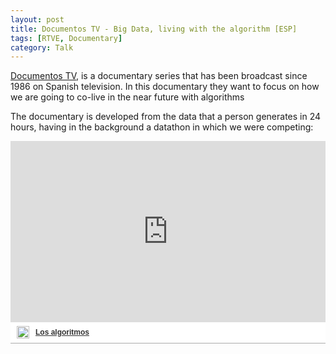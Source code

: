 ```yaml
---
layout: post
title: Documentos TV - Big Data, living with the algorithm [ESP]
tags: [RTVE, Documentary]
category: Talk
---
```


[Documentos TV](https://www.rtve.es/television/documentos-tv/programa/), is a documentary series that has been broadcast since 1986 on Spanish television. In this documentary they want to focus on how we are going to co-live in the near future with algorithms

The documentary is developed from the data that a person generates in 24 hours, having in the background a datathon in which we were competing:

<div style="width:100%;padding-top:64%;position:relative;border-bottom:1px solid #aaa;display:inline-block;background:#eee;background:rgba(255,255,255,0.9);">    <iframe src="https://secure-embed.rtve.es/drmn/embed/video/3893978" name="Los algoritmos" style="width:100%;height:90%;position:absolute;left:0;top:0;overflow:hidden;border:none;background-color:transparent;" scrolling="no" allowfullscreen="allowfullscreen"></iframe>    <div style="position:absolute;bottom:0;left:0;font-family:arial,helvetica,sans-serif;font-size:12px;line-height:1.833;display:inline-block;padding:5px 0 5px 10px;">        <span style="float:left;margin-right:10px;">        	<img style="height:20px;width:auto;background: transparent;padding:0;margin:0;" src="https://img2.rtve.es/css/rtve.commons/rtve.header.footer/i/logoRTVEes.png" alt="" />        </span>       	<a style="color:#333;font-weight:bold;" title="Los algoritmos" href="https://www.rtve.es/alacarta/videos/millennium/millennium-algoritmos/4782938/">            <strong>Los algoritmos</strong>		</a>	</div></div>